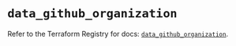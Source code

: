 # `data_github_organization`

Refer to the Terraform Registry for docs: [`data_github_organization`](https://registry.terraform.io/providers/integrations/github/6.7.5/docs/data-sources/organization).
